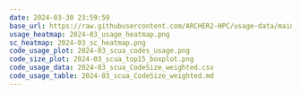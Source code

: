 ```yaml
---
date: 2024-03-30 23:59:59
base_url: https://raw.githubusercontent.com/ARCHER2-HPC/usage-data/main/allusers/2024/03
usage_heatmap: 2024-03_usage_heatmap.png
sc_heatmap: 2024-03_sc_heatmap.png
code_usage_plot: 2024-03_scua_codes_usage.png
code_size_plot: 2024-03_scua_top15_boxplot.png
code_usage_data: 2024-03_scua_CodeSize_weighted.csv
code_usage_table: 2024-03_scua_CodeSize_weighted.md
---
```

